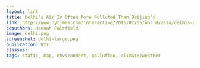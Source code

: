 ```yaml
---
layout: link
title: Delhi’s Air Is Often More Polluted Than Beijing’s
link: http://www.nytimes.com/interactive/2015/02/05/world/asia/delhis-air-more-polluted-than-beijings.html
coauthors: Hannah Fairfield
image: delhi.png
screenshot: delhi-large.png
publication: NYT
classes:
tags: static, map, environment, pollution, climate/weather
---
```

